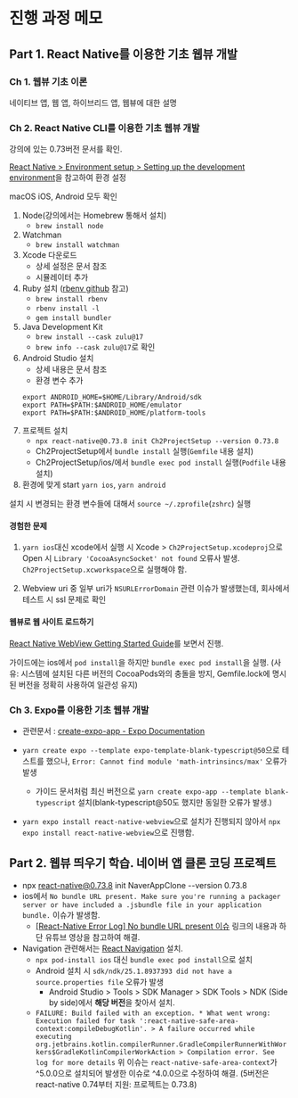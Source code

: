 # 진행 과정 메모

## Part 1. React Native를 이용한 기초 웹뷰 개발

### Ch 1. 웹뷰 기초 이론

네이티브 앱, 웹 앱, 하이브리드 앱, 웹뷰에 대한 설명

### Ch 2. React Native CLI를 이용한 기초 웹뷰 개발

강의에 있는 0.73버전 문서를 확인.

[React Native > Environment setup > Setting up the development environment](https://reactnative.dev/docs/0.73/environment-setup?guide=native)을 참고하여 환경 설정

macOS iOS, Android 모두 확인

1. Node(강의에서는 Homebrew 통해서 설치)
   - `brew install node`
2. Watchman
   - `brew install watchman`
3. Xcode 다운로드
   - 상세 설정은 문서 참조
   - 시뮬레이터 추가
4. Ruby 설치 ([rbenv github](https://github.com/rbenv/rbenv) 참고)
   - `brew install rbenv`
   - `rbenv install -l`
   - `gem install bundler`
5. Java Development Kit
   - `brew install --cask zulu@17`
   - `brew info --cask zulu@17`로 확인
6. Android Studio 설치
   - 상세 내용은 문서 참조
   - 환경 변수 추가
   ```
   export ANDROID_HOME=$HOME/Library/Android/sdk
   export PATH=$PATH:$ANDROID_HOME/emulator
   export PATH=$PATH:$ANDROID_HOME/platform-tools
   ```
7. 프로젝트 설치
   - `npx react-native@0.73.8 init Ch2ProjectSetup --version 0.73.8`
   - Ch2ProjectSetup에서 `bundle install` 실행(`Gemfile` 내용 설치)
   - Ch2ProjectSetup/ios/에서 `bundle exec pod install` 실행(`Podfile` 내용 설치)
8. 환경에 맞게 start `yarn ios`, `yarn android`

설치 시 변경되는 환경 변수들에 대해서 `source ~/.zprofile`(`zshrc`) 실행

#### 경험한 문제

1. `yarn ios`대신 xcode에서 실행 시 Xcode > `Ch2ProjectSetup.xcodeproj`으로 Open 시 `Library 'CocoaAsyncSocket' not found` 오류사 발생. `Ch2ProjectSetup.xcworkspace`으로 실행해야 함.

2. Webview uri 중 일부 uri가 `NSURLErrorDomain` 관련 이슈가 발생했는데, 회사에서 테스트 시 ssl 문제로 확인

#### 웹뷰로 웹 사이트 로드하기

[React Native WebView Getting Started Guide](https://github.com/react-native-webview/react-native-webview/blob/master/docs/Getting-Started.md)를 보면서 진행.

가이드에는 ios에서 `pod install`을 하지만 `bundle exec pod install`을 실행.
(사유: 시스템에 설치된 다른 버전의 CocoaPods와의 충돌을 방지, Gemfile.lock에 명시된 버전을 정확히 사용하여 일관성 유지)

### Ch 3. Expo를 이용한 기초 웹뷰 개발

- 관련문서 : [create-expo-app - Expo Documentation](https://docs.expo.dev/more/create-expo/#--template)

- `yarn create expo --template expo-template-blank-typescript@50`으로 테스트를 했으나, `Error: Cannot find module 'math-intrinsincs/max'` 오류가 발생
  - 가이드 문서처럼 최신 버전으로 `yarn create expo-app --template blank-typescript` 설치(blank-typescript@50도 했지만 동일한 오류가 발생.)
- `yarn expo install react-native-webview`으로 설치가 진행되지 않아서 `npx expo install react-native-webview`으로 진행함.

## Part 2. 웹뷰 띄우기 학습. 네이버 앱 클론 코딩 프로젝트

- npx react-native@0.73.8 init NaverAppClone --version 0.73.8
- ios에서 `No bundle URL present. Make sure you're running a packager server or have included a .jsbundle file in your application bundle.` 이슈가 발생함.
   - [[React-Native Error Log] No bundle URL present 이슈](https://velog.io/@haerim95/React-Native-Error-Log-No-bundle-URL-present-%EC%9D%B4%EC%8A%88) 링크의 내용과 하단 유튜브 영상을 참고하여 해결.
- Navigation 관련해서는 [React Navigation](https://reactnavigation.org/docs/getting-started) 설치.
   - `npx pod-install ios` 대신 `bundle exec pod install`으로 설치
   - Android 설치 시 `sdk/ndk/25.1.8937393 did not have a source.properties file` 오류가 발생
      - Android Studio > Tools > SDK Manager > SDK Tools > NDK (Side by side)에서 **해당 버전**을 찾아서 설치.
   - `FAILURE: Build failed with an exception. * What went wrong: Execution failed for task ':react-native-safe-area-context:compileDebugKotlin'. > A failure occurred while executing org.jetbrains.kotlin.compilerRunner.GradleCompilerRunnerWithWorkers$GradleKotlinCompilerWorkAction > Compilation error. See log for more details` 위 이슈는 `react-native-safe-area-context`가 ^5.0.0으로 설치되어 발생한 이슈로 ^4.0.0으로 수정하여 해결. (5버전은 react-native 0.74부터 지원: 프로젝트는 0.73.8)